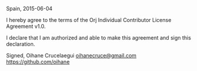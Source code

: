 Spain, 2015-06-04

I hereby agree to the terms of the Orj Individual Contributor License
Agreement v1.0.

I declare that I am authorized and able to make this agreement and sign this
declaration.

Signed,
Oihane Crucelaegui oihanecruce@gmail.com https://github.com/oihane

